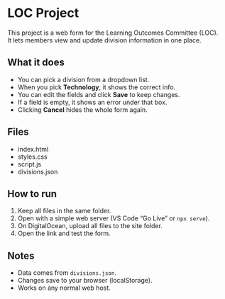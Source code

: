 # LOC Project

This project is a web form for the Learning Outcomes Committee (LOC).  
It lets members view and update division information in one place.

## What it does
- You can pick a division from a dropdown list.
- When you pick **Technology**, it shows the correct info.
- You can edit the fields and click **Save** to keep changes.
- If a field is empty, it shows an error under that box.
- Clicking **Cancel** hides the whole form again.

## Files
- index.html  
- styles.css  
- script.js  
- divisions.json

## How to run
1. Keep all files in the same folder.  
2. Open with a simple web server (VS Code “Go Live” or `npx serve`).  
3. On DigitalOcean, upload all files to the site folder.  
4. Open the link and test the form.

## Notes
- Data comes from `divisions.json`.  
- Changes save to your browser (localStorage).  
- Works on any normal web host.
